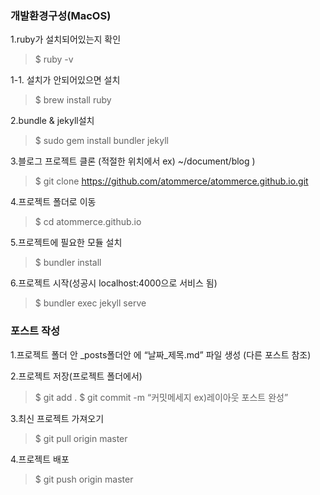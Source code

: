 ### 개발환경구성(MacOS)

1.ruby가 설치되어있는지 확인

>$ ruby -v

1-1. 설치가 안되어있으면 설치

>$ brew install ruby

2.bundle & jekyll설치

>$ sudo gem install bundler jekyll

3.블로그 프로젝트 클론 (적절한 위치에서 ex) ~/document/blog )

>$ git clone https://github.com/atommerce/atommerce.github.io.git

4.프로젝트 폴더로 이동

>$ cd atommerce.github.io

5.프로젝트에 필요한 모듈 설치

>$ bundler install

6.프로젝트 시작(성공시 localhost:4000으로 서비스 됨)

>$ bundler exec jekyll serve

### 포스트 작성

1.프로젝트 폴더 안 _posts폴더안 에 “날짜_제목.md”  파일 생성 (다른 포스트 참조)

2.프로젝트 저장(프로젝트 폴더에서)

>$ git add .
>$ git commit -m “커밋메세지 ex)레이아웃 포스트 완성”

3.최신 프로젝트 가져오기

>$ git pull origin master

4.프로젝트 배포

>$ git push origin master